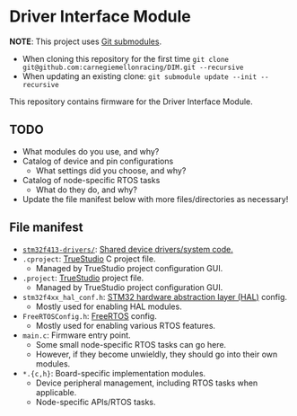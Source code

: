 # Driver Interface Module

**NOTE**: This project uses [Git submodules][submodules].
- When cloning this repository for the first time `git clone git@github.com:carnegiemellonracing/DIM.git --recursive`
- When updating an existing clone: `git submodule update --init --recursive`

This repository contains firmware for the Driver Interface Module.

[submodules]: https://git-scm.com/book/en/v2/Git-Tools-Submodules

## TODO

- What modules do you use, and why?
- Catalog of device and pin configurations
    - What settings did you choose, and why?
- Catalog of node-specific RTOS tasks
    - What do they do, and why?
- Update the file manifest below with more files/directories as necessary!

## File manifest

- [`stm32f413-drivers/`][drivers]: [Shared device drivers/system code.][drivers]
- `.cproject`: [TrueStudio][truestudio] C project file.
    - Managed by TrueStudio project configuration GUI.
- `.project`: [TrueStudio][truestudio] project file.
    - Managed by TrueStudio project configuration GUI.
- `stm32f4xx_hal_conf.h`: [STM32 hardware abstraction layer (HAL)][hal] config.
    - Mostly used for enabling HAL modules.
- `FreeRTOSConfig.h`: [FreeRTOS][freertos] config.
    - Mostly used for enabling various RTOS features.
- `main.c`: Firmware entry point.
    - Some small node-specific RTOS tasks can go here.
    - However, if they become unwieldly, they should go into their own modules.
- `*.{c,h}`: Board-specific implementation modules.
    - Device peripheral management, including RTOS tasks when applicable.
    - Node-specific APIs/RTOS tasks.

[drivers]: https://github.com/carnegiemellonracing/stm32f413-drivers
[truestudio]: https://atollic.com/truestudio/
[hal]: https://www.st.com/en/embedded-software/stm32cubef4.html
[freertos]: https://freertos.org/

